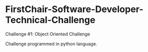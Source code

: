 # FirstChair-Software-Developer-Technical-Challenge
Challenge #1: Object Oriented Challenge

Challenge programmed in python language. 
